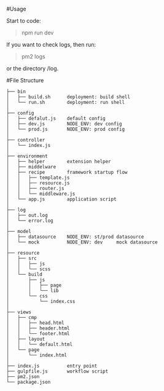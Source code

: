 #Usage

Start to code:

> npm run dev

If you want to check logs, then run:

> pm2 logs

or the directory /log.



#File Structure

    ├── bin
    │   ├── build.sh      deployment: build shell
    │   └── run.sh        deployment: run shell
    │
    ├── config
    │   ├── defalut.js    default config
    │   ├── dev.js        NODE_ENV: dev config
    │   └── prod.js       NODE_ENV: prod config
    │
    ├── controller
    │   └── index.js
    │
    ├── environment
    │   ├── helper        extension helper
    │   ├── middelware
    │   ├── recipe        framework startup flow
    │   │   ├── template.js
    │   │   ├── resource.js
    │   │   ├── router.js
    │   │   └── middleware.js
    │   └── app.js        application script
    │
    ├── log
    │   ├── out.log
    │   └── error.log
    │
    ├── model
    │   ├── datasource    NODE_ENV: st/prod datasource
    │   └── mock          NODE_ENV: dev     mock datasource
    │
    ├── resource
    │   ├── src
    │   │   ├── js
    │   │   └── scss
    │   └── build
    │       ├── js
    │       │   ├── page
    │       │   └── lib
    │       └── css
    │           └── index.css
    │
    ├── views
    │   ├── cmp
    │   │   ├── head.html
    │   │   ├── header.html
    │   │   └── footer.html
    │   ├── layout
    │   │   └── default.html
    │   └── page
    │       └── index.html
    │
    ├── index.js          entry point
    ├── gulpfile.js       workflow script
    ├── pm2.json
    └── package.json